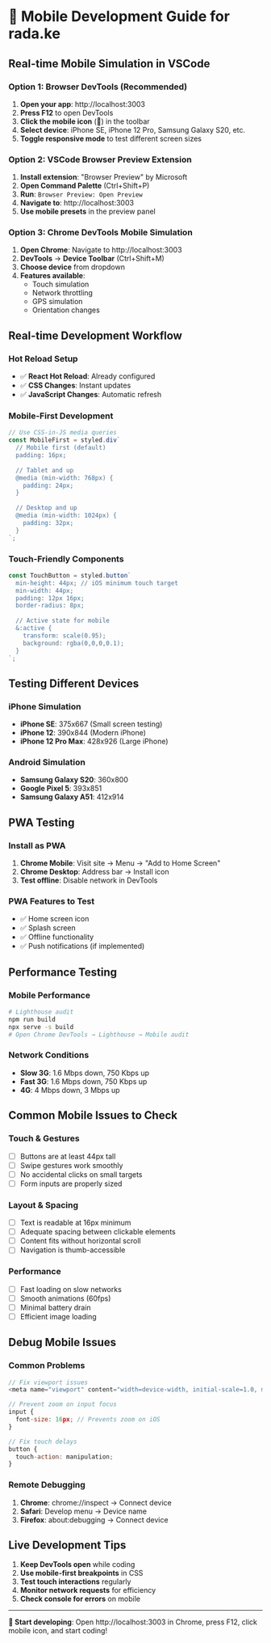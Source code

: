 # 📱 Mobile Development Guide for rada.ke

## Real-time Mobile Simulation in VSCode

### Option 1: Browser DevTools (Recommended)
1. **Open your app**: http://localhost:3003
2. **Press F12** to open DevTools 
3. **Click the mobile icon** (📱) in the toolbar
4. **Select device**: iPhone SE, iPhone 12 Pro, Samsung Galaxy S20, etc.
5. **Toggle responsive mode** to test different screen sizes

### Option 2: VSCode Browser Preview Extension
1. **Install extension**: "Browser Preview" by Microsoft
2. **Open Command Palette** (Ctrl+Shift+P)
3. **Run**: `Browser Preview: Open Preview`
4. **Navigate to**: http://localhost:3003
5. **Use mobile presets** in the preview panel

### Option 3: Chrome DevTools Mobile Simulation
1. **Open Chrome**: Navigate to http://localhost:3003
2. **DevTools** → **Device Toolbar** (Ctrl+Shift+M)
3. **Choose device** from dropdown
4. **Features available**:
   - Touch simulation
   - Network throttling
   - GPS simulation
   - Orientation changes

## Real-time Development Workflow

### Hot Reload Setup
- ✅ **React Hot Reload**: Already configured
- ✅ **CSS Changes**: Instant updates
- ✅ **JavaScript Changes**: Automatic refresh

### Mobile-First Development
```javascript
// Use CSS-in-JS media queries
const MobileFirst = styled.div`
  // Mobile first (default)
  padding: 16px;
  
  // Tablet and up
  @media (min-width: 768px) {
    padding: 24px;
  }
  
  // Desktop and up  
  @media (min-width: 1024px) {
    padding: 32px;
  }
`;
```

### Touch-Friendly Components
```javascript
const TouchButton = styled.button`
  min-height: 44px; // iOS minimum touch target
  min-width: 44px;
  padding: 12px 16px;
  border-radius: 8px;
  
  // Active state for mobile
  &:active {
    transform: scale(0.95);
    background: rgba(0,0,0,0.1);
  }
`;
```

## Testing Different Devices

### iPhone Simulation
- **iPhone SE**: 375x667 (Small screen testing)
- **iPhone 12**: 390x844 (Modern iPhone)
- **iPhone 12 Pro Max**: 428x926 (Large iPhone)

### Android Simulation
- **Samsung Galaxy S20**: 360x800
- **Google Pixel 5**: 393x851
- **Samsung Galaxy A51**: 412x914

## PWA Testing

### Install as PWA
1. **Chrome Mobile**: Visit site → Menu → "Add to Home Screen"
2. **Chrome Desktop**: Address bar → Install icon
3. **Test offline**: Disable network in DevTools

### PWA Features to Test
- ✅ Home screen icon
- ✅ Splash screen
- ✅ Offline functionality  
- ✅ Push notifications (if implemented)

## Performance Testing

### Mobile Performance
```bash
# Lighthouse audit
npm run build
npx serve -s build
# Open Chrome DevTools → Lighthouse → Mobile audit
```

### Network Conditions
- **Slow 3G**: 1.6 Mbps down, 750 Kbps up
- **Fast 3G**: 1.6 Mbps down, 750 Kbps up  
- **4G**: 4 Mbps down, 3 Mbps up

## Common Mobile Issues to Check

### Touch & Gestures
- [ ] Buttons are at least 44px tall
- [ ] Swipe gestures work smoothly
- [ ] No accidental clicks on small targets
- [ ] Form inputs are properly sized

### Layout & Spacing
- [ ] Text is readable at 16px minimum
- [ ] Adequate spacing between clickable elements
- [ ] Content fits without horizontal scroll
- [ ] Navigation is thumb-accessible

### Performance
- [ ] Fast loading on slow networks
- [ ] Smooth animations (60fps)
- [ ] Minimal battery drain
- [ ] Efficient image loading

## Debug Mobile Issues

### Common Problems
```javascript
// Fix viewport issues
<meta name="viewport" content="width=device-width, initial-scale=1.0, maximum-scale=1.0, user-scalable=no">

// Prevent zoom on input focus
input {
  font-size: 16px; // Prevents zoom on iOS
}

// Fix touch delays
button {
  touch-action: manipulation;
}
```

### Remote Debugging
1. **Chrome**: chrome://inspect → Connect device
2. **Safari**: Develop menu → Device name
3. **Firefox**: about:debugging → Connect device

## Live Development Tips

1. **Keep DevTools open** while coding
2. **Use mobile-first breakpoints** in CSS
3. **Test touch interactions** regularly  
4. **Monitor network requests** for efficiency
5. **Check console for errors** on mobile

---

**🚀 Start developing**: Open http://localhost:3003 in Chrome, press F12, click mobile icon, and start coding!